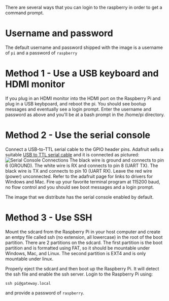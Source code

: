 There are several ways that you can login to the raspberry in order to get a command prompt.

# Username and password

The default username and password shipped with the image is a username of `pi` and a password of `raspberry`

# Method 1 - Use a USB keyboard and HDMI monitor

If you plug in an HDMI monitor into the HDMI port on the Raspberry Pi and plug in a USB keybpoard, and reboot the pi. You should see bootup messages and eventually see a login prompt. Enter the username and password as above and you'll be at a bash prompt in the /home/pi directory.

# Method 2 - Use the serial console

Connect a USB-to-TTL serial cable to the GPIO header pins. Adafruit sells a suitable [USB to TTL serial cable](https://www.adafruit.com/product/954) and it is connected as pictured:
![Serial Console Connections](https://github.com/mozilla-iot/wiki/raw/master/Photos/Serial-Console.jpg)
The black wire is ground and connects to pin 6 (GROUND). The white wire is RX and connects to pin 8 (UART TX). The black wire is TX and connects to pin 10 (UART RX). Leave the red wire (power) unconnected. Refer to the adafruit page for links to drivers for Windows and Mac. Fire up your favorite terminal program at 115200 baud, no flow control and you should see boot messages and a login prompt.

The image that we distribute has the serial console enabled by default.

# Method 3 - Use SSH

Mount the sdcard from the Raspberry Pi in your host computer and create an emtpy file called ssh (no extension, all lowercase) in the root of the boot partition. There are 2 partitions on the sdcard. The first partition is the boot partition and is formatted using FAT, so it should be mountable under Windows, Mac, and Linux. The second partition is EXT4 and is only mountable under linux.

Properly eject the sdcard and then boot up the Raspberry Pi. It will detect the ssh file and enable the ssh server. Login to the Raspberry Pi using:
```
ssh pi@gateway.local
```
and provide a password of `raspberry`.